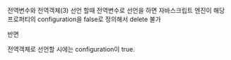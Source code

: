 전역변수와 전역객체(3)
선언 할때 전역변수로 선언을 하면 자바스크립트 엔진이 
해당 프로퍼티의 configuration을 false로 정의해서 delete 불가

반면

전역객체로 선언할 시에는 configuration이 true.

